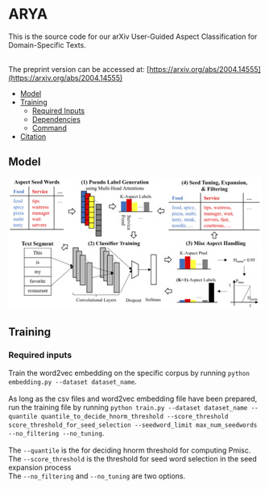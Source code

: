 # ARYA

This is the source code for our arXiv User-Guided Aspect Classification for
Domain-Specific Texts. <br>
<br>

The preprint version can be accessed at: [https://arxiv.org/abs/2004.14555](https://arxiv.org/abs/2004.14555)

- [Model](#model)
- [Training](#training)
	- [Required Inputs](#required-inputs)
	- [Dependencies](#dependencies)
	- [Command](#command)
- [Citation](#citation)

## Model

![ARYA-Framework](docs/ARYA-overview.png)

## Training

### Required inputs



Train the word2vec embedding on the specific corpus by running `python embedding.py --dataset dataset_name`. <br>
<br>
As long as the csv files and word2vec embedding file have been prepared, run the training file by running `python train.py --dataset dataset_name --quantile quantile_to_decide_hnorm_threshold --score_threshold score_threshold_for_seed_selection --seedword_limit max_num_seedwords --no_filtering --no_tuning`. <br>
<br>
The `--quantile` is the for deciding hnorm threshold for computing Pmisc. <br>
The `--score_threshold` is the threshold for seed word selection in the seed expansion process<br>
The `--no_filtering` and `--no_tuning` are two options.
